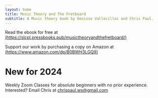 ```yaml
---
layout: home
title: Music Theory and The Fretboard
subtitle: A Music theory book by Denisse Vallecillos and Chris Paul.
---
```


Read the ebook for free at [(https://slcpl.pressbooks.pub/musictheoryandthefretboard/)](https://slcpl.pressbooks.pub/musictheoryandthefretboard/)

 Support our work by purchasing a copy on Amazon at [(https://www.amazon.com/dp/B0BWH3LGQ9)](https://www.amazon.com/dp/B0BWH3LGQ9)

 # New for 2024

 Weekly Zoom Classes for absolute beginners with no prior experience. Interested? Email Chris at chrispaul.ws@gmail.com
